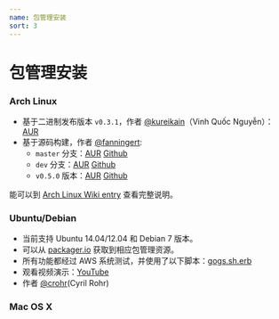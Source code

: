 ```yaml
---
name: 包管理安装
sort: 3
---
```


# 包管理安装

### Arch Linux

- 基于二进制发布版本 `v0.3.1`，作者 [@kureikain](https://github.com/kureikain)（Vinh Quốc Nguyễn）：[AUR](https://aur.archlinux.org/packages/gogs/)
- 基于源码构建，作者 [@fanningert](https://github.com/fanningert):
	- `master` 分支：[AUR](https://aur.archlinux.org/packages/gogs-git/) [Github](https://github.com/fanningert/PKGBUILDs/tree/master/aur/gogs-git)
	- `dev` 分支：[AUR](https://aur.archlinux.org/packages/gogs-git-dev/) [Github](https://github.com/fanningert/PKGBUILDs/tree/master/aur/gogs-git-dev)
	- `v0.5.0` 版本：[AUR](https://aur.archlinux.org/packages/gogs/) [Github](https://github.com/fanningert/PKGBUILDs/tree/master/aur/gogs)
	
能可以到 [Arch Linux Wiki entry](https://wiki.archlinux.org/index.php/Gogs) 查看完整说明。

### Ubuntu/Debian

- 当前支持 Ubuntu 14.04/12.04 和 Debian 7 版本。
- 可以从 [packager.io](https://packager.io/gh/pkgr/gogs) 获取到相应包管理资源。
- 所有功能都经过 AWS 系统测试，并使用了以下脚本：[gogs.sh.erb](https://github.com/pkgr/showcase/blob/master/data/gogs.sh.erb)
- 观看视频演示：[YouTube](http://www.youtube.com/watch?v=xllP7BP_qgs&feature=youtu.be) 
- 作者 [@crohr](https://github.com/crohr)(Cyril Rohr)

### Mac OS X
